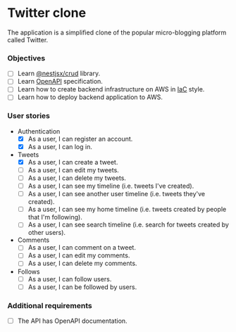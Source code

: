 # Twitter clone

The application is a simplified clone of the popular micro-blogging platform called Twitter.

### Objectives

- [ ] Learn [@nestjsx/crud](https://github.com/nestjsx/crud) library.
- [ ] Learn [OpenAPI](https://docs.nestjs.com/openapi/introduction) specification.
- [ ] Learn how to create backend infrastructure on AWS in [IaC](https://en.wikipedia.org/wiki/Infrastructure_as_code) style.
- [ ] Learn how to deploy backend application to AWS.

### User stories

- Authentication
  - [x] As a user, I can register an account.
  - [x] As a user, I can log in.
- Tweets
  - [x] As a user, I can create a tweet.
  - [ ] As a user, I can edit my tweets.
  - [ ] As a user, I can delete my tweets.
  - [ ] As a user, I can see my timeline (i.e. tweets I've created).
  - [ ] As a user, I can see another user timeline (i.e. tweets they've created).
  - [ ] As a user, I can see my home timeline (i.e. tweets created by people that I'm following).
  - [ ] As a user, I can see search timeline (i.e. search for tweets created by other users).
- Comments
  - [ ] As a user, I can comment on a tweet.
  - [ ] As a user, I can edit my comments.
  - [ ] As a user, I can delete my comments.
- Follows
  - [ ] As a user, I can follow users.
  - [ ] As a user, I can be followed by users.

### Additional requirements

- [ ] The API has OpenAPI documentation.
